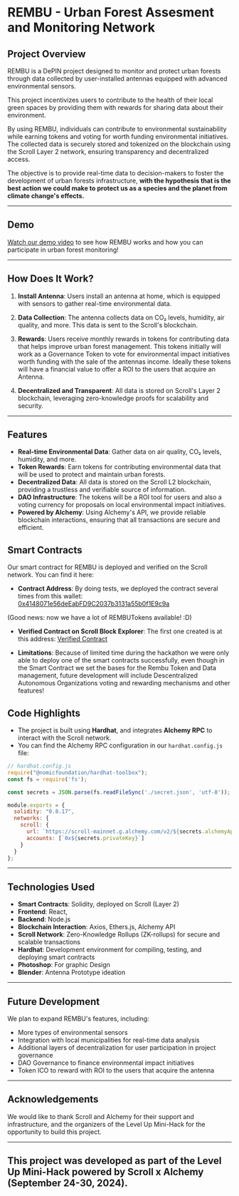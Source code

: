 # REMBU - Urban Forest Assesment and Monitoring Network

## Project Overview

REMBU is a DePIN project designed to monitor and protect urban forests through data collected by user-installed antennas equipped with advanced environmental sensors. 

This project incentivizes users to contribute to the health of their local green spaces by providing them with rewards for sharing data about their environment.

By using REMBU, individuals can contribute to environmental sustainability while earning tokens and voting for worth funding environmental initiatives. The collected data is securely stored and tokenized on the blockchain using the Scroll Layer 2 network, ensuring transparency and decentralized access. 

The objective is to provide real-time data to decision-makers to foster the development of urban forests infrastructure, **with the hypothesis that is the best action we could make to protect us as a species and the planet from climate change's effects.**

----------

## Demo

[Watch our demo video](https://youtu.be/-hnyZa80AKs) to see how REMBU works and how you can participate in urban forest monitoring!

----------

## How Does It Work?

1. **Install Antenna**: Users install an antenna at home, which is equipped with sensors to gather real-time environmental data.

2. **Data Collection**: The antenna collects data on CO₂ levels, humidity, air quality, and more. This data is sent to the Scroll's blockchain.

3. **Rewards**: Users receive monthly rewards in tokens for contributing data that helps improve urban forest management. This tokens initially will work as a Governance Token to vote for environmental impact initiatives worth funding with the sale of the antennas income. Ideally these tokens will have a financial value to offer a ROI to the users that acquire an Antenna. 

4. **Decentralized and Transparent**: All data is stored on Scroll's Layer 2 blockchain, leveraging zero-knowledge proofs for scalability and security.

--------------

## Features

- **Real-time Environmental Data**: Gather data on air quality, CO₂ levels, humidity, and more.
- **Token Rewards**: Earn tokens for contributing environmental data that will be used to protect and maintain urban forests.
- **Decentralized Data**: All data is stored on the Scroll L2 blockchain, providing a trustless and verifiable source of information.
- **DAO Infrastructure**: The tokens will be a ROI tool for users and also a voting currency for proposals on local environmental impact initiatives. 
- **Powered by Alchemy**: Using Alchemy's API, we provide reliable blockchain interactions, ensuring that all transactions are secure and efficient.

## Smart Contracts

Our smart contract for REMBU is deployed and verified on the Scroll network. You can find it here:

- **Contract Address**: By doing tests, we deployed the contract several times from this wallet:  [0x4148071e56deEabFD9C2037b3131a55b0f1E9c9a](https://scrollscan.com/address/0x4148071e56deEabFD9C2037b3131a55b0f1E9c9a)  

(Good news: now we have a lot of REMBUTokens available! :D)

- **Verified Contract on Scroll Block Explorer**: The first one created is at this address:  [Verified Contract](https://scrollscan.com/address/0x63374859343c338da0348136ad5a2f3c7392da51)

- **Limitations**: Because of limited time during the hackathon we were only able to deploy one of the smart contracts successfully, even though in the Smart Contract we set the bases for the Rembu Token and Data management, future development will include Descentralized Autonomous Organizations voting and rewarding mechanisms and other features! 

## Code Highlights

- The project is built using **Hardhat**, and integrates **Alchemy RPC** to interact with the Scroll network.
- You can find the Alchemy RPC configuration in our `hardhat.config.js` file:

```javascript
// hardhat.config.js
require("@nomicfoundation/hardhat-toolbox");
const fs = require('fs');

const secrets = JSON.parse(fs.readFileSync('./secret.json', 'utf-8'));

module.exports = {
  solidity: "0.8.17",
  networks: {
    scroll: {
      url: `https://scroll-mainnet.g.alchemy.com/v2/${secrets.alchemyApiKey}`,
      accounts: [`0x${secrets.privateKey}`]
    }
  }
};
```


----------

## Technologies Used

- **Smart Contracts**: Solidity, deployed on Scroll (Layer 2)
- **Frontend**: React,
- **Backend**: Node.js
- **Blockchain Interaction**: Axios, Ethers.js, Alchemy API
- **Scroll Network**: Zero-Knowledge Rollups (ZK-rollups) for secure and scalable transactions
- **Hardhat**: Development environment for compiling, testing, and deploying smart contracts
- **Photoshop**: For graphic Design
- **Blender**: Antenna Prototype ideation

----

## Future Development

We plan to expand REMBU's features, including:

- More types of environmental sensors
- Integration with local municipalities for real-time data analysis
- Additional layers of decentralization for user participation in project governance
- DAO Governance to finance environmental impact initiatives
- Token ICO to reward with ROI to the users that acquire the antenna

-------

## Acknowledgements

We would like to thank Scroll and Alchemy for their support and infrastructure, and the organizers of the Level Up Mini-Hack for the opportunity to build this project.


------

## This project was developed as part of the Level Up Mini-Hack powered by Scroll x Alchemy (September 24-30, 2024).
